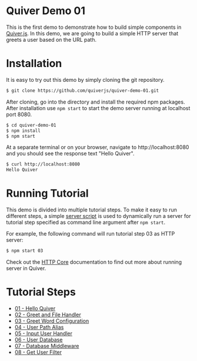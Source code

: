 Quiver Demo 01
==============

This is the first demo to demonstrate how to build simple components in [Quiver.js](http://quiverjs.org). In this demo, we are going to build a simple HTTP server that greets a user based on the URL path.

# Installation

It is easy to try out this demo by simply cloning the git repository. 

```bash
$ git clone https://github.com/quiverjs/quiver-demo-01.git
```

After cloning, go into the directory and install the required npm packages. After installation use `npm start` to start the demo server running at localhost port 8080.

```bash
$ cd quiver-demo-01
$ npm install
$ npm start
```

At a separate terminal or on your browser, navigate to http://localhost:8080 and you should see the response text "Hello Quiver".

```bash
$ curl http://localhost:8080
Hello Quiver
```

# Running Tutorial

This demo is divided into multiple tutorial steps. To make it easy to run different steps, a simple [server script](src/server.js) is used to dynamically run a server for tutorial step specified as command line argument after `npm start`. 

For example, the following command will run tutorial step 03 as HTTP server:

```bash
$ npm start 03
```

Check out the [HTTP Core](https://github.com/quiverjs/doc/wiki/HTTP-Core) documentation to find out more about running server in Quiver.

# Tutorial Steps

  - [01 - Hello Quiver](src/01/tutorial.md)
  - [02 - Greet and File Handler](src/02/tutorial.md)
  - [03 - Greet Word Configuration](src/03/tutorial.md)
  - [04 - User Path Alias](src/04/tutorial.md)
  - [05 - Input User Handler](src/05/tutorial.md)
  - [06 - User Database](src/06/tutorial.md)
  - [07 - Database Middleware](src/07/tutorial.md)
  - [08 - Get User Filter](src/08/tutorial.md)